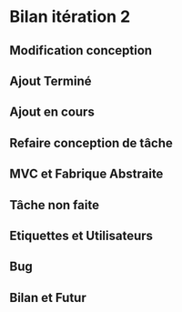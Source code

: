 # Bilan itération 2

## Modification conception

## Ajout Terminé

## Ajout en cours

## Refaire conception de tâche

## MVC et Fabrique Abstraite

## Tâche non faite

## Etiquettes et Utilisateurs

## Bug

## Bilan et Futur
